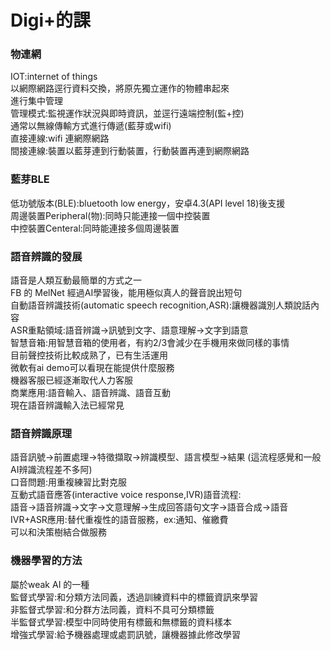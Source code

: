 # Digi+的課 


### 物連網  
IOT:internet of things  
以網際網路逕行資料交換，將原先獨立運作的物體串起來  
進行集中管理  
管理模式:監視運作狀況與即時資訊，並逕行遠端控制(監+控)  
通常以無線傳輸方式進行傳遞(藍芽或wifi)  
直接連線:wifi 連網際網路  
間接連線:裝置以藍芽連到行動裝置，行動裝置再連到網際網路  

### 藍芽BLE
低功號版本(BLE):bluetooth low energy，安卓4.3(API level 18)後支援  
周邊裝置Peripheral(物):同時只能連接一個中控裝置  
中控裝置Centeral:同時能連接多個周邊裝置  

### 語音辨識的發展  
語音是人類互動最簡單的方式之一  
FB 的 MelNet 經過AI學習後，能用極似真人的聲音說出短句  
自動語音辨識技術(automatic speech recognition,ASR):讓機器識別人類說話內容  
ASR重點領域:語音辨識->訊號到文字、語意理解->文字到語意  
智慧音箱:用智慧音箱的使用者，有約2/3會減少在手機用來做同樣的事情  
目前聲控技術比較成熟了，已有生活運用  
微軟有ai demo可以看現在能提供什麼服務   
機器客服已經逐漸取代人力客服  
商業應用:語音輸入、語音辨識、語音互動  
現在語音辨識輸入法已經常見  

### 語音辨識原理  
語音訊號->前置處理->特徵擷取->辨識模型、語言模型->結果  (這流程感覺和一般AI辨識流程差不多阿)  
口音問題:用重複練習比對克服  
互動式語音應答(interactive voice response,IVR)語音流程:  
語音->語音辨識->文字->文意理解->生成回答語句文字->語音合成->語音
IVR+ASR應用:替代重複性的語音服務，ex:通知、催繳費  
可以和決策樹結合做服務  

### 機器學習的方法
屬於weak AI 的一種  
監督式學習:和分類方法同義，透過訓練資料中的標籤資訊來學習  
非監督式學習:和分群方法同義，資料不具可分類標籤  
半監督式學習:模型中同時使用有標籤和無標籤的資料樣本  
增強式學習:給予機器處理或處罰訊號，讓機器據此修改學習  










